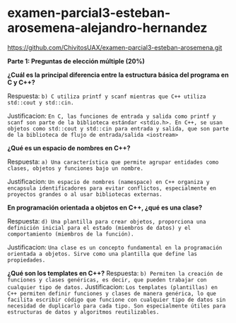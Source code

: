 # examen-parcial3-esteban-arosemena-alejandro-hernandez

https://github.com/ChivitosUAX/examen-parcial3-esteban-arosemena.git

**Parte 1: Preguntas de elección múltiple (20%)**

**¿Cuál es la principal diferencia entre la estructura básica del programa en C y C++?**

Respuesta: `b) C utiliza printf y scanf mientras que C++ utiliza std::cout y std::cin.`

Justificacion: `En C, las funciones de entrada y salida como printf y scanf son parte de la biblioteca estándar <stdio.h>.
En C++, se usan objetos como std::cout y std::cin para entrada y salida, que son parte de la biblioteca de flujo de entrada/salida <iostream>`



**¿Qué es un espacio de nombres en C++?**

Respuesta: 
`a) Una característica que permite agrupar entidades como clases, objetos y funciones bajo un nombre.`

Justificacion: 
`Un espacio de nombres (namespace) en C++ organiza y encapsula identificadores para evitar conflictos, especialmente en proyectos grandes o al usar bibliotecas externas.`



**En programación orientada a objetos en C++, ¿qué es una clase?**

Respuesta: 
`d) Una plantilla para crear objetos, proporciona una definición inicial para el estado (miembros de datos) y el comportamiento (miembros de la función).`

Justificacion: 
`Una clase es un concepto fundamental en la programación orientada a objetos. Sirve como una plantilla que define las propiedades.`



**¿Qué son los templates en C++?**
Respuesta: 
`b) Permiten la creación de funciones y clases genéricas, es decir, que pueden trabajar con cualquier tipo de datos.` Justificacion: 
`Los templates (plantillas) en C++ permiten definir funciones y clases de manera genérica, lo que facilita escribir código que funcione con cualquier tipo de datos sin necesidad de duplicarlo para cada tipo. Son especialmente útiles para estructuras de datos y algoritmos reutilizables.`

